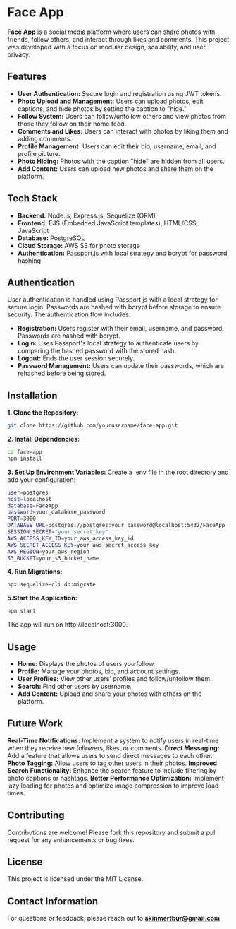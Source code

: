 # Face App

**Face App** is a social media platform where users can share photos with friends, follow others, and interact through likes and comments. This project was developed with a focus on modular design, scalability, and user privacy.

## Features

- **User Authentication:** Secure login and registration using JWT tokens.
- **Photo Upload and Management:** Users can upload photos, edit captions, and hide photos by setting the caption to "hide."
- **Follow System:** Users can follow/unfollow others and view photos from those they follow on their home feed.
- **Comments and Likes:** Users can interact with photos by liking them and adding comments.
- **Profile Management:** Users can edit their bio, username, email, and profile picture.
- **Photo Hiding:** Photos with the caption "hide" are hidden from all users.
- **Add Content:** Users can upload new photos and share them on the platform.

## Tech Stack

- **Backend:** Node.js, Express.js, Sequelize (ORM)
- **Frontend:** EJS (Embedded JavaScript templates), HTML/CSS, JavaScript
- **Database:** PostgreSQL
- **Cloud Storage:** AWS S3 for photo storage
- **Authentication:** Passport.js with local strategy and bcrypt for password hashing

## Authentication

User authentication is handled using Passport.js with a local strategy for secure login. Passwords are hashed with bcrypt before storage to ensure security. The authentication flow includes:

- **Registration:** Users register with their email, username, and password. Passwords are hashed with bcrypt.
- **Login:** Uses Passport's local strategy to authenticate users by comparing the hashed password with the stored hash.
- **Logout:** Ends the user session securely.
- **Password Management:** Users can update their passwords, which are rehashed before being stored.

## Installation

**1. Clone the Repository:**
```bash
git clone https://github.com/yourusername/face-app.git
```

**2. Install Dependencies:**
```bash
cd face-app
npm install
```

**3. Set Up Environment Variables:**
Create a .env file in the root directory and add your configuration:
```bash
user=postgres
host=localhost
database=FaceApp
password=your_database_password
PORT=3000
DATABASE_URL=postgres://postgres:your_password@localhost:5432/FaceApp
SESSION_SECRET="your_secret_key"
AWS_ACCESS_KEY_ID=your_aws_access_key_id
AWS_SECRET_ACCESS_KEY=your_aws_secret_access_key
AWS_REGION=your_aws_region
S3_BUCKET=your_s3_bucket_name
```

**4. Run Migrations:**
```bash
npx sequelize-cli db:migrate
```

**5.Start the Application:**
```bash
npm start
```

The app will run on http://localhost:3000.

## Usage

- **Home:** Displays the photos of users you follow.
- **Profile:** Manage your photos, bio, and account settings.
- **User Profiles:** View other users' profiles and follow/unfollow them.
- **Search:** Find other users by username.
- **Add Content:** Upload and share your photos with others on the platform.

## Future Work

**Real-Time Notifications:** Implement a system to notify users in real-time when they receive new followers, likes, or comments.
**Direct Messaging:** Add a feature that allows users to send direct messages to each other.
**Photo Tagging:** Allow users to tag other users in their photos.
**Improved Search Functionality:** Enhance the search feature to include filtering by photo captions or hashtags.
**Better Performance Optimization:** Implement lazy loading for photos and optimize image compression to improve load times.

## Contributing

Contributions are welcome! Please fork this repository and submit a pull request for any enhancements or bug fixes.

## License

This project is licensed under the MIT License.

## Contact Information

For questions or feedback, please reach out to **akinmertbur@gmail.com**
